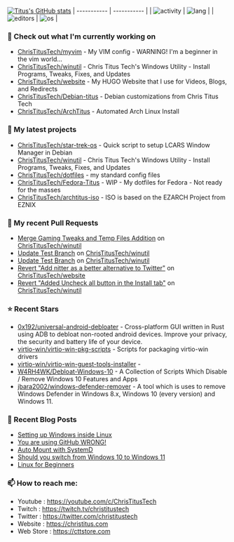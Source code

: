[![Titus's GitHub stats](https://github-readme-stats.vercel.app/api?username=ChrisTitusTech&show_icons=true&theme=tokyonight)](https://github.com/anuraghazra/github-readme-stats) 
| ----------- | ----------- |
| ![activity](https://wakatime.com/share/@christitustech/4c17a227-eb23-48c5-a2f1-492e5538842c.svg)  | ![lang](https://wakatime.com/share/@christitustech/57160975-2111-472e-bc92-f390b42053b3.svg)  |
| ![editors](https://wakatime.com/share/@christitustech/b7d6c245-11dd-4802-a2dd-8ff0fd915324.svg)   | ![os](https://wakatime.com/share/@christitustech/29475f0b-8d50-47b4-aaf5-f96bdcab9d0d.svg) |
### 👷 Check out what I'm currently working on

- [ChrisTitusTech/myvim](https://github.com/ChrisTitusTech/myvim) - My VIM config - WARNING! I&#39;m a beginner in the vim world...
- [ChrisTitusTech/winutil](https://github.com/ChrisTitusTech/winutil) - Chris Titus Tech&#39;s Windows Utility - Install Programs, Tweaks, Fixes, and Updates
- [ChrisTitusTech/website](https://github.com/ChrisTitusTech/website) - My HUGO Website that I use for Videos, Blogs, and Redirects
- [ChrisTitusTech/Debian-titus](https://github.com/ChrisTitusTech/Debian-titus) - Debian customizations from Chris Titus Tech
- [ChrisTitusTech/ArchTitus](https://github.com/ChrisTitusTech/ArchTitus) - Automated Arch Linux Install
### 🌱 My latest projects

- [ChrisTitusTech/star-trek-os](https://github.com/ChrisTitusTech/star-trek-os) - Quick script to setup LCARS Window Manager in Debian
- [ChrisTitusTech/winutil](https://github.com/ChrisTitusTech/winutil) - Chris Titus Tech&#39;s Windows Utility - Install Programs, Tweaks, Fixes, and Updates
- [ChrisTitusTech/dotfiles](https://github.com/ChrisTitusTech/dotfiles) - my standard config files
- [ChrisTitusTech/Fedora-Titus](https://github.com/ChrisTitusTech/Fedora-Titus) - WIP - My dotfiles for Fedora - Not ready for the masses
- [ChrisTitusTech/archtitus-iso](https://github.com/ChrisTitusTech/archtitus-iso) - ISO is based on the EZARCH Project from EZNIX
### 🔨 My recent Pull Requests

- [Merge Gaming Tweaks and Temp Files Addition](https://github.com/ChrisTitusTech/winutil/pull/193) on [ChrisTitusTech/winutil](https://github.com/ChrisTitusTech/winutil)
- [Update Test Branch](https://github.com/ChrisTitusTech/winutil/pull/152) on [ChrisTitusTech/winutil](https://github.com/ChrisTitusTech/winutil)
- [Update Test Branch](https://github.com/ChrisTitusTech/winutil/pull/151) on [ChrisTitusTech/winutil](https://github.com/ChrisTitusTech/winutil)
- [Revert &#34;Add nitter as a better alternative to Twitter&#34;](https://github.com/ChrisTitusTech/website/pull/31) on [ChrisTitusTech/website](https://github.com/ChrisTitusTech/website)
- [Revert &#34;Added Uncheck all button in the Install tab&#34;](https://github.com/ChrisTitusTech/winutil/pull/72) on [ChrisTitusTech/winutil](https://github.com/ChrisTitusTech/winutil)
### ⭐ Recent Stars

- [0x192/universal-android-debloater](https://github.com/0x192/universal-android-debloater) - Cross-platform GUI written in Rust using ADB to debloat non-rooted android devices. Improve your privacy, the security and battery life of your device.
- [virtio-win/virtio-win-pkg-scripts](https://github.com/virtio-win/virtio-win-pkg-scripts) - Scripts for packaging virtio-win drivers
- [virtio-win/virtio-win-guest-tools-installer](https://github.com/virtio-win/virtio-win-guest-tools-installer) - 
- [W4RH4WK/Debloat-Windows-10](https://github.com/W4RH4WK/Debloat-Windows-10) - A Collection of Scripts Which Disable / Remove Windows 10 Features and Apps
- [jbara2002/windows-defender-remover](https://github.com/jbara2002/windows-defender-remover) - A tool which is uses to remove Windows Defender in Windows 8.x, Windows 10 (every version) and Windows 11.
### 📰 Recent Blog Posts

- [Setting up Windows inside Linux](https://christitus.com/windows-inside-linux/)
- [You are using GitHub WRONG!](https://christitus.com/using-github-correctly/)
- [Auto Mount with SystemD](https://christitus.com/auto-mount-systemd/)
- [Should you switch from Windows 10 to Windows 11](https://christitus.com/win10-to-win11/)
- [Linux for Beginners](https://christitus.com/linux-for-beginners/)
### 📫 How to reach me:
  - Youtube   : <https://youtube.com/c/ChrisTitusTech>
  - Twitch    : <https://twitch.tv/christitustech>
  - Twitter   : <https://twitter.com/christitustech>
  - Website   : <https://christitus.com>
  - Web Store : <https://cttstore.com>
